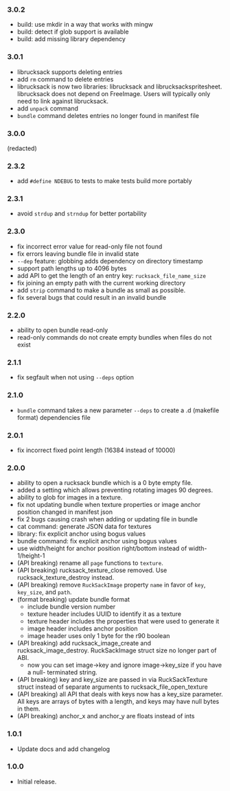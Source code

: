 ### 3.0.2

 * build: use mkdir in a way that works with mingw
 * build: detect if glob support is available
 * build: add missing library dependency

### 3.0.1

 * librucksack supports deleting entries
 * add `rm` command to delete entries
 * librucksack is now two libraries: librucksack and librucksackspritesheet.
   librucksack does not depend on FreeImage. Users will typically only need
   to link against librucksack.
 * add `unpack` command
 * `bundle` command deletes entries no longer found in manifest file

### 3.0.0

(redacted)

### 2.3.2

 * add `#define NDEBUG` to tests to make tests build more portably

### 2.3.1

 * avoid `strdup` and `strndup` for better portability

### 2.3.0

 * fix incorrect error value for read-only file not found
 * fix errors leaving bundle file in invalid state
 * `--dep` feature: globbing adds dependency on directory timestamp
 * support path lengths up to 4096 bytes
 * add API to get the length of an entry key: `rucksack_file_name_size`
 * fix joining an empty path with the current working directory
 * add `strip` command to make a bundle as small as possible.
 * fix several bugs that could result in an invalid bundle

### 2.2.0

 * ability to open bundle read-only
 * read-only commands do not create empty bundles when files do not exist

### 2.1.1

 * fix segfault when not using `--deps` option

### 2.1.0

 * `bundle` command takes a new parameter `--deps` to create a .d
   (makefile format) dependencies file

### 2.0.1

 * fix incorrect fixed point length (16384 instead of 10000)

### 2.0.0

 * ability to open a rucksack bundle which is a 0 byte empty file.
 * added a setting which allows preventing rotating images 90 degrees.
 * ability to glob for images in a texture.
 * fix not updating bundle when texture properties or image anchor position
   changed in manifest json
 * fix 2 bugs causing crash when adding or updating file in bundle
 * cat command: generate JSON data for textures
 * library: fix explicit anchor using bogus values
 * bundle command: fix explicit anchor using bogus values
 * use width/height for anchor position right/bottom instead of width-1/height-1
 * (API breaking) rename all `page` functions to `texture`.
 * (API breaking) rucksack_texture_close removed. Use rucksack_texture_destroy
   instead.
 * (API breaking) remove `RuckSackImage` property `name` in favor of `key`,
   `key_size`, and `path`.
 * (format breaking) update bundle format
   - include bundle version number
   - texture header includes UUID to identify it as a texture
   - texture header includes the properties that were used to generate it
   - image header includes anchor position
   - image header uses only 1 byte for the r90 boolean
 * (API breaking) add rucksack_image_create and rucksack_image_destroy.
   RuckSackImage struct size no longer part of ABI.
   - now you can set image->key and ignore image->key_size if you have a null-
     terminated string.
 * (API breaking) key and key_size are passed in via RuckSackTexture struct
   instead of separate arguments to rucksack_file_open_texture
 * (API breaking) all API that deals with keys now has a key_size parameter. All
   keys are arrays of bytes with a length, and keys may have null bytes in them.
 * (API breaking) anchor_x and anchor_y are floats instead of ints

### 1.0.1

 * Update docs and add changelog

### 1.0.0

 * Initial release.
